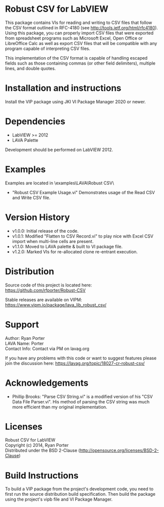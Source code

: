 # Robust CSV for LabVIEW
This package contains VIs for reading and writing to CSV files that follow the CSV format outlined in RFC-4180 (see http://tools.ietf.org/html/rfc4180). Using this package, you can properly import CSV files that were exported from spreadsheet programs such as Microsoft Excel, Open Office or LibreOffice Calc as well as export CSV files that will be compatible with any program capable of interpreting CSV files.
 
This implementation of the CSV format is capable of handling escaped fields such as those containing commas (or other field delimiters), multiple lines, and double quotes.

# Installation and instructions
Install the VIP package using JKI VI Package Manager 2020 or newer.

# Dependencies
- LabVIEW >= 2012
- LAVA Palette

Development should be performed on LabVIEW 2012.

# Examples
Examples are located in <LabVIEW>\examples\LAVA\Robust CSV\
- "Robust CSV Example Usage.vi"	Demonstrates usage of the Read CSV and Write CSV file.

# Version History
- v1.0.0: Initial release of the code.
- v1.0.1: Modified "Flatten to CSV Record.vi" to play nice with Excel CSV import when multi-line cells are present.
- v1.1.0: Moved to LAVA palette & built to VI package file.
- v1.2.0: Marked VIs for re-allocated clone re-entrant execution.

# Distribution
Source code of this project is located here: https://github.com/rfporter/Robust-CSV

Stable releases are available on VIPM: https://www.vipm.io/package/lava_lib_robust_csv/

# Support
Author:	Ryan Porter  
LAVA Name: Porter  
Contact Info: Contact via PM on lavag.org

If you have any problems with this code or want to suggest features please join the discussion here: https://lavag.org/topic/18027-cr-robust-csv/

# Acknowledgements
- Phillip Brooks: "Parse CSV String.vi" is a modified version of his "CSV Data File Parser.vi". His method of parsing the CSV string was much more efficient than my original implementation.

# Licenses
Robust CSV for LabVIEW  
Copyright (c) 2014, Ryan Porter  
Distributed under the BSD 2-Clause (http://opensource.org/licenses/BSD-2-Clause)

# Build Instructions
To build a VIP package from the project's development code, you need to first run the source distribution build specification. Then build the package using the project's vipb file and VI Package Manager.

